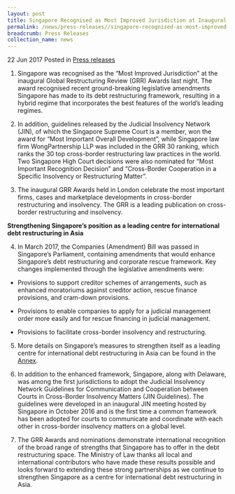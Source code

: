 ```yaml
---
layout: post
title: Singapore Recognised as Most Improved Jurisdiction at Inaugural Global Restructuring Review Awards
permalink: /news/press-releases//singapore-recognised-as-most-improved-jurisdiction-at-inaugural-
breadcrumb: Press Releases
collection_name: news
---
```


22 Jun 2017 Posted in [Press releases](/news/press-releases)


1. Singapore was recognised as the “Most Improved Jurisdiction” at the inaugural Global Restructuring Review (GRR) Awards last night. The award recognised recent ground-breaking legislative amendments Singapore has made to its debt restructuring framework, resulting in a hybrid regime that incorporates the best features of the world’s leading regimes.

 

2. In addition, guidelines released by the Judicial Insolvency Network (JIN), of which the Singapore Supreme Court is a member, won the award for “Most Important Overall Development”, while Singapore law firm WongPartnership LLP was included in the GRR 30 ranking, which ranks the 30 top cross-border restructuring law practices in the world. Two Singapore High Court decisions were also nominated for “Most Important Recognition Decision” and “Cross-Border Cooperation in a Specific Insolvency or Restructuring Matter”.

 

3. The inaugural GRR Awards held in London celebrate the most important firms, cases and marketplace developments in cross-border restructuring and insolvency. The GRR is a leading publication on cross-border restructuring and insolvency.

 

**Strengthening Singapore’s position as a leading centre for international debt restructuring in Asia**

 

4. In March 2017, the Companies (Amendment) Bill was passed in Singapore’s Parliament, containing amendments that would enhance Singapore’s debt restructuring and corporate rescue framework. Key changes implemented through the legislative amendments were:

 

* Provisions to support creditor schemes of arrangements, such as enhanced moratoriums against creditor action, rescue finance provisions, and cram-down provisions.

 

* Provisions to enable companies to apply for a judicial management order more easily and for rescue financing in judicial management.

 

* Provisions to facilitate cross-border insolvency and restructuring.

 

5. More details on Singapore’s measures to strengthen itself as a leading centre for international debt restructuring in Asia can be found in the [Annex]().

 

6. In addition to the enhanced framework, Singapore, along with Delaware, was among the first jurisdictions to adopt the Judicial Insolvency Network Guidelines for Communication and Cooperation between Courts in Cross-Border Insolvency Matters (JIN Guidelines). The guidelines were developed in an inaugural JIN meeting hosted by Singapore in October 2016 and is the first time a common framework has been adopted for courts to communicate and coordinate with each other in cross-border insolvency matters on a global level.

 

7. The GRR Awards and nominations demonstrate international recognition of the broad range of strengths that Singapore has to offer in the debt restructuring space. The Ministry of Law thanks all local and international contributors who have made these results possible and looks forward to extending these strong partnerships as we continue to strengthen Singapore as a centre for international debt restructuring in Asia.
